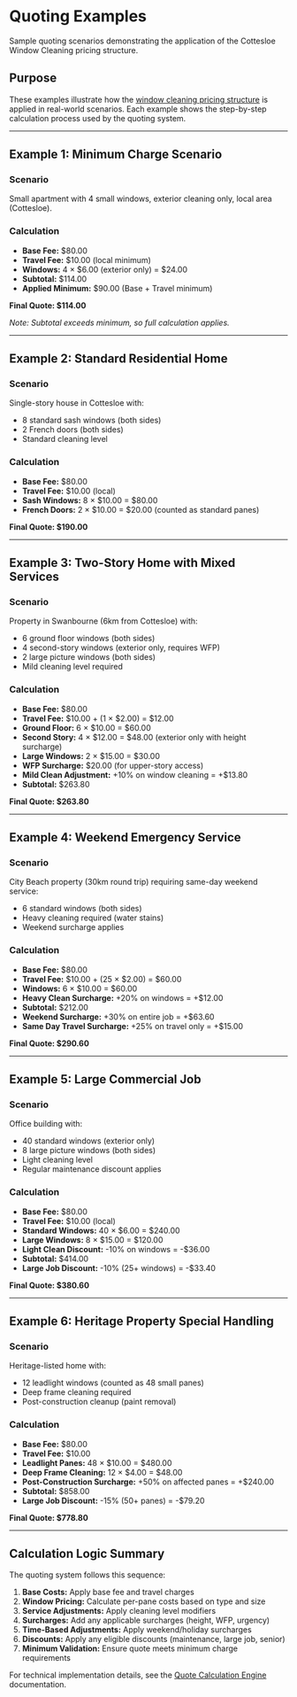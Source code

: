 # Quoting Examples

Sample quoting scenarios demonstrating the application of the Cottesloe Window Cleaning pricing structure.

## Purpose

These examples illustrate how the [window cleaning pricing structure](window_cleaning_pricing.md) is applied in real-world scenarios. Each example shows the step-by-step calculation process used by the quoting system.

---

## Example 1: Minimum Charge Scenario

### Scenario
Small apartment with 4 small windows, exterior cleaning only, local area (Cottesloe).

### Calculation
* **Base Fee:** $80.00
* **Travel Fee:** $10.00 (local minimum)
* **Windows:** 4 × $6.00 (exterior only) = $24.00
* **Subtotal:** $114.00
* **Applied Minimum:** $90.00 (Base + Travel minimum)

**Final Quote: $114.00**

*Note: Subtotal exceeds minimum, so full calculation applies.*

---

## Example 2: Standard Residential Home

### Scenario
Single-story house in Cottesloe with:
- 8 standard sash windows (both sides)
- 2 French doors (both sides)
- Standard cleaning level

### Calculation
* **Base Fee:** $80.00
* **Travel Fee:** $10.00 (local)
* **Sash Windows:** 8 × $10.00 = $80.00
* **French Doors:** 2 × $10.00 = $20.00 (counted as standard panes)

**Final Quote: $190.00**

---

## Example 3: Two-Story Home with Mixed Services

### Scenario
Property in Swanbourne (6km from Cottesloe) with:
- 6 ground floor windows (both sides)
- 4 second-story windows (exterior only, requires WFP)
- 2 large picture windows (both sides)
- Mild cleaning level required

### Calculation
* **Base Fee:** $80.00
* **Travel Fee:** $10.00 + (1 × $2.00) = $12.00
* **Ground Floor:** 6 × $10.00 = $60.00
* **Second Story:** 4 × $12.00 = $48.00 (exterior only with height surcharge)
* **Large Windows:** 2 × $15.00 = $30.00
* **WFP Surcharge:** $20.00 (for upper-story access)
* **Mild Clean Adjustment:** +10% on window cleaning = +$13.80
* **Subtotal:** $263.80

**Final Quote: $263.80**

---

## Example 4: Weekend Emergency Service

### Scenario
City Beach property (30km round trip) requiring same-day weekend service:
- 6 standard windows (both sides)
- Heavy cleaning required (water stains)
- Weekend surcharge applies

### Calculation
* **Base Fee:** $80.00
* **Travel Fee:** $10.00 + (25 × $2.00) = $60.00
* **Windows:** 6 × $10.00 = $60.00
* **Heavy Clean Surcharge:** +20% on windows = +$12.00
* **Subtotal:** $212.00
* **Weekend Surcharge:** +30% on entire job = +$63.60
* **Same Day Travel Surcharge:** +25% on travel only = +$15.00

**Final Quote: $290.60**

---

## Example 5: Large Commercial Job

### Scenario
Office building with:
- 40 standard windows (exterior only)
- 8 large picture windows (both sides)
- Light cleaning level
- Regular maintenance discount applies

### Calculation
* **Base Fee:** $80.00
* **Travel Fee:** $10.00 (local)
* **Standard Windows:** 40 × $6.00 = $240.00
* **Large Windows:** 8 × $15.00 = $120.00
* **Light Clean Discount:** -10% on windows = -$36.00
* **Subtotal:** $414.00
* **Large Job Discount:** -10% (25+ windows) = -$33.40

**Final Quote: $380.60**

---

## Example 6: Heritage Property Special Handling

### Scenario
Heritage-listed home with:
- 12 leadlight windows (counted as 48 small panes)
- Deep frame cleaning required
- Post-construction cleanup (paint removal)

### Calculation
* **Base Fee:** $80.00
* **Travel Fee:** $10.00
* **Leadlight Panes:** 48 × $10.00 = $480.00
* **Deep Frame Cleaning:** 12 × $4.00 = $48.00
* **Post-Construction Surcharge:** +50% on affected panes = +$240.00
* **Subtotal:** $858.00
* **Large Job Discount:** -15% (50+ panes) = -$79.20

**Final Quote: $778.80**

---

## Calculation Logic Summary

The quoting system follows this sequence:

1. **Base Costs:** Apply base fee and travel charges
2. **Window Pricing:** Calculate per-pane costs based on type and size
3. **Service Adjustments:** Apply cleaning level modifiers
4. **Surcharges:** Add any applicable surcharges (height, WFP, urgency)
5. **Time-Based Adjustments:** Apply weekend/holiday surcharges
6. **Discounts:** Apply any eligible discounts (maintenance, large job, senior)
7. **Minimum Validation:** Ensure quote meets minimum charge requirements

For technical implementation details, see the [Quote Calculation Engine](../04_Logic/quote_calculation_engine.md) documentation.
